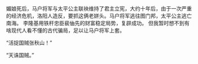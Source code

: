 媚娘死后，马户将军与太平公主联袂维持了君主立宪，大约十年后，由于一次严重的经济危机，洛阳人造反，要抓这俩老姘头。马户将军逃往图门邦，太平公主逃亡南海。
李隆基用铁杆忠臣裴伷先的财富稳定局势，复辟成功。
但我暂时想不到有啥现代人看不懂的古代骗局，足以让马户将军上套。

“活捉国贼张秋山！”

“天诛国贼。”